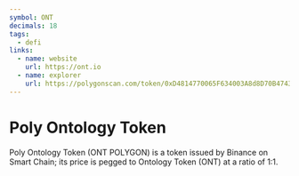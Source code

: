 ```yaml
---
symbol: ONT
decimals: 18
tags:
  - defi
links:
  - name: website
    url: https://ont.io
  - name: explorer
    url: https://polygonscan.com/token/0xD4814770065F634003A8d8D70B4743E0C3f334ad
---
```


# Poly Ontology Token

Poly Ontology Token (ONT POLYGON) is a token issued by Binance on Smart Chain; its price is pegged to Ontology Token (ONT) at a ratio of 1:1.
